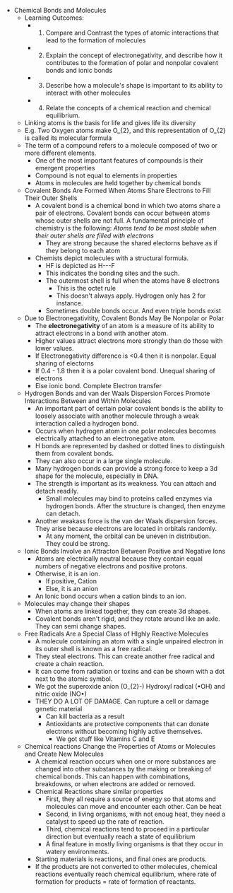 - Chemical Bonds and Molecules
	- Learning Outcomes:
		- 1. Compare and Contrast the types of atomic interactions that lead to the formation of molecules
		- 2. Explain the concept of electronegativity, and describe how it contributes to the formation of polar and nonpolar covalent bonds and ionic bonds
		- 3. Describe how a molecule's shape is important to its ability to interact with other molecules
		- 4. Relate the concepts of a chemical reaction and chemical equilibrium.
	- Linking atoms is the basis for life and gives life its diversity
	- E.g. Two Oxygen atoms make O_{2}, and this representation of O_{2} is called its molecular formula
	- The term of a compound refers to a molecule composed of two or more different elements.
		- One of the most important features of compounds is their emergent properties
		- Compound is not equal to elements in properties
		- Atoms in molecules are held together by chemical bonds
	- Covalent Bonds Are Formed When Atoms Share Electrons to Fill Their Outer Shells
		- A covalent bond is a chemical bond in which two atoms share a pair of electrons. Covalent bonds can occur between atoms whose outer shells are not full. A fundamental principle of chemistry is the following: *Atoms tend to be most stable when their outer shells are filled with electrons*
			- They are strong because the shared electorns behave as if they belong to each atom
		- Chemists depict molecules with a structural formula.
			- HF is depicted as H---F
			- This indicates the bonding sites and the such.
			- The outermost shell is full when the atoms have 8 electrons
				- This is the octet rule
				- This doesn't always apply. Hydrogen only has 2 for instance.
			- Sometimes double bonds occur. And even triple bonds exist
	- Due to Electronegativitity, Covalent Bonds May Be Nonpolar or Polar
		- The **electronegativity** of an atom is a measure of its ability to attract electrons in a bond with another atom.
		- Higher values attract electrons more strongly than do those with lower values.
		- If Electronegativity difference is <0.4 then it is nonpolar. Equal sharing of electorns
		- If 0.4 - 1.8 then it is a polar covalent bond. Unequal sharing of electrons
		- Else ionic bond. Complete Electron transfer
	- Hydrogen Bonds and van der Waals Dispersion Forces Promote Interactions Between and Within Molecules
		- An important part of certain polar covalent bonds is the ability to loosely associate with another molecule through a weak interaction called a hydrogen bond.
		- Occurs when hydrogen atom in one polar molecules becomes electrically attached to an electronegative atom.
		- H bonds are represented by dashed or dotted lines to distinguish them from covalent bonds.
		- They can also occur in a large single molecule.
		- Many hydrogen bonds can provide a strong force to keep a 3d shape for the molecule, especially in DNA.
		- The strength is important as its weakness. You can attach and detach readily.
			- Small molecules may bind to proteins called enzymes via hydrogen bonds. After the structure is changed, then enzyme can detach.
		- Another weakass force is the van der Waals dispersion forces. They arise because electrons are located in orbitals randomly.
			- At any moment, the orbital can be uneven in distribution. They could be strong.
	- Ionic Bonds Involve an Attracton Between Positive and Negative Ions
		- Atoms are electrically neutral because they contain equal numbers of negative electrons and positive protons.
		- Otherwise, it is an ion.
			- If positive, Cation
			- Else, it is an anion
		- An Ionic bond occurs when a cation binds to an ion.
	- Molecules may change their shapes
		- When atoms are linked together, they can create 3d shapes.
		- Covalent bonds aren't rigid, and they rotate around like an axle. They can semi change shapes.
	- Free Radicals Are a Special Class of HIghly Reactive Molecules
		- A molecule containing an atom with a single unpaired electron in its outer shell is known as a free radical.
		- They steal electrons. This can create another free radical and create a chain reaction.
		- It can come from radiation or toxins and can be shown with a dot next to the atomic symbol.
		- We got the superoxide anion (O_{2}-) Hydroxyl radical (•OH) and nitric oxide (NO•)
		- THEY DO A LOT OF DAMAGE. Can rupture a cell or damage genetic material
			- Can kill bacteria as a result
			- Antioxidants are protective components that can donate electrons without becoming highly active themselves.
				- We got stuff like Vitamins C and E
	- Chemical reactions Change the Properties of Atoms or Molecules and Create New Molecules
		- A chemical reaction occurs when one or more substances are changed into other substances by the making or breaking of chemical bonds. This can happen with combinations, breakdowns, or when electrons are added or removed.
		- Chemical Reactions share similar properties
			- First, they all require a source of energy so that atoms and molecules can move and encounter each other. Can be heat
			- Second, in living organisms, with not enoug heat, they need a catalyst to speed up the rate of reaction.
			- Third, chemical reactions tend to proceed in a particular direction but eventually reach a state of equilibrium
			- A final feature in mostly living organisms is that they occur in watery environments.
		- Starting materials is reactions, and final ones are products.
		- If the products are not converted to other molecules, chemical reactions eventually reach chemical equilibrium, where rate of formation for products = rate of formation of reactants.
